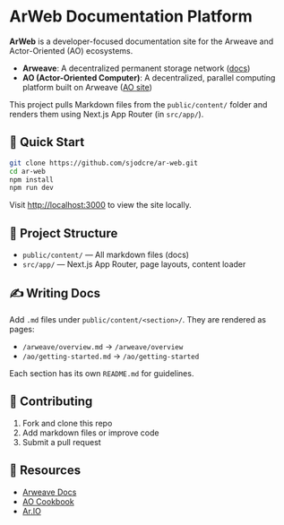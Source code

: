 # ArWeb Documentation Platform

**ArWeb** is a developer-focused documentation site for the Arweave and Actor-Oriented (AO) ecosystems. 

- **Arweave**: A decentralized permanent storage network ([docs](https://docs.arweave.org))
- **AO (Actor-Oriented Computer)**: A decentralized, parallel computing platform built on Arweave ([AO site](https://ao.arweave.dev))

This project pulls Markdown files from the `public/content/` folder and renders them using Next.js App Router (in `src/app/`).

## 🚀 Quick Start

```bash
git clone https://github.com/sjodcre/ar-web.git
cd ar-web
npm install
npm run dev
```

Visit [http://localhost:3000](http://localhost:3000) to view the site locally.

## 📁 Project Structure

- `public/content/` — All markdown files (docs)
- `src/app/` — Next.js App Router, page layouts, content loader

## ✍️ Writing Docs

Add `.md` files under `public/content/<section>/`. They are rendered as pages:

- `/arweave/overview.md` → `/arweave/overview`
- `/ao/getting-started.md` → `/ao/getting-started`

Each section has its own `README.md` for guidelines.

## 🤝 Contributing

1. Fork and clone this repo
2. Add markdown files or improve code
3. Submit a pull request

## 🔗 Resources

- [Arweave Docs](https://docs.arweave.org)
- [AO Cookbook](https://cookbook_ao.g8way.io/)
- [Ar.IO](https://ar.io)
